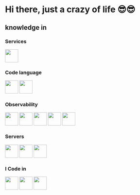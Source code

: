 # Hi there, just a crazy of life 😎😎

## knowledge in
### Services
<code><img height="43" src="https://www.vectorlogo.zone/logos/google_cloud/google_cloud-ar21.svg"></code>


### Code language
<code><img height="43" src="https://www.vectorlogo.zone/logos/java/java-ar21.svg"></code>
<code><img height="43" src="https://www.vectorlogo.zone/logos/python/python-horizontal.svg"></code>

### Observability
<code><img height="43" src="https://www.vectorlogo.zone/logos/prometheusio/prometheusio-ar21.svg"></code>
<code><img height="43" src="https://www.vectorlogo.zone/logos/grafana/grafana-ar21.svg"></code>
<code><img height="43" src="https://www.vectorlogo.zone/logos/elasticco_logstash/elasticco_logstash-ar21.svg"></code>
<code><img height="43" src="https://www.vectorlogo.zone/logos/elastic/elastic-ar21.svg"></code>
<code><img height="43" src="https://www.vectorlogo.zone/logos/elasticco_kibana/elasticco_kibana-ar21.svg"></code>


### Servers
<code><img height="43" src="https://www.vectorlogo.zone/logos/javaee_glassfish/javaee_glassfish-ar21.svg"></code>
<code><img height="43" src="https://www.vectorlogo.zone/logos/payarafish/payarafish-ar21.svg"></code>
<code><img height="43" src="https://www.vectorlogo.zone/logos/apache_tomcat/apache_tomcat-ar21.svg"></code>

### I Code in
<code><img height="43" src="https://www.vectorlogo.zone/logos/visualstudio_code/visualstudio_code-ar21.svg"></code>
<code><img height="43" src="https://www.vectorlogo.zone/logos/jetbrains/jetbrains-ar21.svg"></code>
<code><img height="43" src="https://www.vectorlogo.zone/logos/atom_io/atom_io-ar21.svg"></code>

<!--
**flavioillanesgonzales/flavioillanesgonzales** is a ✨ _special_ ✨ repository because its `README.md` (this file) appears on your GitHub profile.

Here are some ideas to get you started:

- 🔭 I’m currently working on ...
- 🌱 I’m currently learning ...
- 👯 I’m looking to collaborate on ...
- 🤔 I’m looking for help with ...
- 💬 Ask me about ...
- 📫 How to reach me: ...
- 😄 Pronouns: ...
- ⚡ Fun fact: ...
-->
